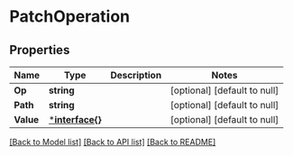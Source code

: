 # PatchOperation

## Properties
Name | Type | Description | Notes
------------ | ------------- | ------------- | -------------
**Op** | **string** |  | [optional] [default to null]
**Path** | **string** |  | [optional] [default to null]
**Value** | [***interface{}**](interface{}.md) |  | [optional] [default to null]

[[Back to Model list]](../README.md#documentation-for-models) [[Back to API list]](../README.md#documentation-for-api-endpoints) [[Back to README]](../README.md)


